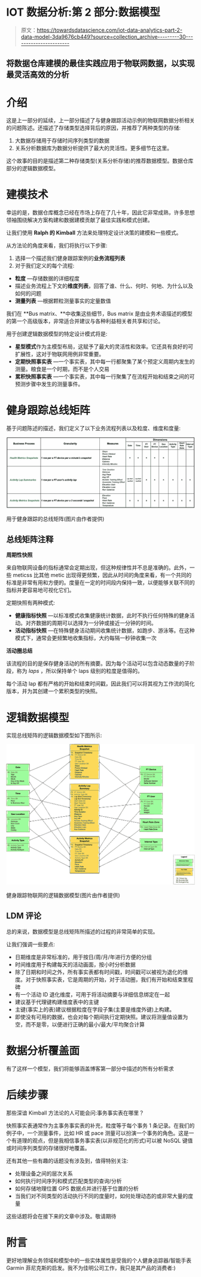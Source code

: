 # IOT 数据分析:第 2 部分:数据模型

> 原文：<https://towardsdatascience.com/iot-data-analytics-part-2-data-model-3da9676cb449?source=collection_archive---------30----------------------->

## 将数据仓库建模的最佳实践应用于物联网数据，以实现最灵活高效的分析

# 介绍

这是上一部分的延续，上一部分描述了与健身跟踪活动示例的物联网数据分析相关的问题陈述。还描述了存储类型选择背后的原因，并推荐了两种类型的存储:

1.  大数据存储用于存储时间序列类型的数据
2.  关系分析数据库为数据分析提供了最大的灵活性。更多细节在这里。

这个故事的目的是描述第二种存储类型(关系分析存储)的推荐数据模型。数据仓库部分的逻辑数据模型。

# 建模技术

幸运的是，数据仓库概念已经在市场上存在了几十年，因此它非常成熟，许多思想领袖围绕解决方案构建和数据建模贡献了最佳实践和模式创建。

让我们使用 **Ralph 的 Kimball** 方法来处理特定设计决策的建模和一些模式。

从方法论的角度来看，我们将执行以下步骤:

1.  选择一个描述我们健身跟踪案例的**业务流程列表**
2.  对于我们定义的每个流程:

*   **粒度** —存储数据的详细程度
*   描述业务流程上下文的**维度列表**，回答了谁、什么、何时、何地、为什么以及如何的问题
*   **测量列表** —根据颗粒测量事实的定量数值

我们在 **Bus matrix、**中收集这些细节，Bus matrix 是由业务术语描述的模型的第一个高级版本，非常适合并建议与各种利益相关者共享和讨论。

用于创建逻辑数据模型的特定设计模式将是:

*   **星型模式**作为主模型布局，这赋予了最大的灵活性和效率。它还具有良好的可扩展性，这对于物联网用例非常重要。
*   **定期快照事实表** —一个事实表，其中每一行都聚集了某个预定义周期内发生的测量。粮食是一个时期，而不是个人交易
*   **累积快照事实表** —一个事实表，其中每一行聚集了在流程开始和结束之间的可预测步骤中发生的测量事件。

# 健身跟踪总线矩阵

基于问题陈述的描述，我们定义了以下业务流程列表以及粒度、维度和度量:

![](img/5f94613e78078742e4126d453f915a3e.png)

用于健身跟踪的总线矩阵(图片由作者提供)

## 总线矩阵注释

**周期性快照**

来自物联网设备的指标通常会定期出现，但这种规律性并不总是准确的。此外，一些 meticss 比其他 metic 出现得更频繁，因此从时间的角度来看，有一个共同的标准是非常有用和方便的。度量在一定的时间段内保持一致，以便能够关联不同的指标并更容易地可视化它们。

定期快照有两种模式:

*   **健康指标快照** —以标准模式收集健康统计数据，此时不执行任何特殊的健身活动。对齐数据的周期可以选择为一分钟或接近一分钟的时间。
*   **活动指标快照** —在特殊健身活动期间收集统计数据，如跑步、游泳等。在这种模式下，通常会更频繁地收集指标，大约每隔一秒钟收集一次

**活动圈总结**

该流程的目的是保存健身活动的所有摘要。因为每个活动可以包含动态数量的子阶段，称为 *laps* ，所以保持单个 laps 级别的粒度是值得的。

每个活动 lap 都有严格的开始和结束时间戳，因此我们可以将其视为工作流的简化版本，并为其创建一个累积类型的快照。

# 逻辑数据模型

实现总线矩阵的逻辑数据模型如下图所示:

![](img/17b20c914191e8a2d53fd70f3bbc0120.png)

健身跟踪物联网的逻辑数据模型(图片由作者提供)

## LDM 评论

总的来说，数据模型是总线矩阵所描述的过程的非常简单的实现。

让我们强调一些要点:

*   日期维度是非常标准的，用于按日/周/月/年进行方便的分组
*   时间维度用于构建每天的活动画面，按小时分析数据
*   除了日期和时间之外，所有事实表都有时间戳，时间戳可以被视为退化的维度。对于快照事实表，它是周期的开始，对于活动圈，我们有开始和结束里程碑
*   有一个活动 ID 退化维度，可用于将活动摘要与详细信息绑定在一起
*   建议基于代理键构建维度表中的主键
*   主键(事实上的表)建议根据粒度在字段子集(主要是维度外键)上构建。
*   即使没有可用的数据，也会对每个期间执行定期快照。建议将测量值设置为空，而不是零，以便进行正确的最小/最大/平均聚合计算

# 数据分析覆盖面

有了这样一个模型，我们将能够涵盖博客第一部分中描述的所有分析需求

# 后续步骤

那些深谙 Kimball 方法论的人可能会问:事务事实表在哪里？

快照事实表通常作为主事务事实表的补充，粒度等于每个事务 1 条记录。在我们的例子中，一个测量事件，比如 HR 或 pace 测量可以扮演一个事务的角色。这是一个有道理的观点，但是我相信事务事实表(以非规范化的形式)可以被 NoSQL 键值或时间序列类型的存储很好地覆盖。

还有其他一些有趣的话题没有涉及到，值得特别关注:

*   处理设备之间的层次关系
*   如何执行时间序列和模式匹配类型的查询/分析
*   如何存储地理位置 GPS 数据点并进行基于位置的分析
*   当我们对不同类型的活动执行不同的度量时，如何处理动态的或非常大量的度量

这些话题将会在接下来的文章中涉及。敬请期待

# 附言

更好地理解业务领域和模型中的一些实体属性是受我的个人健身追踪器/智能手表 Garmin 菲尼克斯的启发。我不为佳明公司工作，我只是其产品的消费者:)